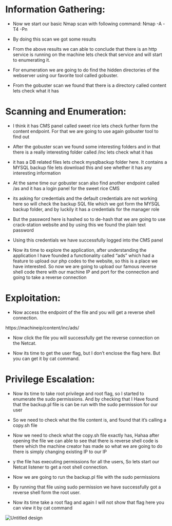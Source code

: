 # Information Gathering:

* Now we start our basic Nmap scan with following command:  Nmap -A -T4 -Pn <machine ip>

* By doing this scan we got some results

* From the above results we can able to conclude that there is an http service is running on the machine lets check that service and will start to enumerating it.

* For enumeration we are going to do find the hidden directories of the webserver using our favorite tool called gobuster.

* From the gobuster scan we found that there is a directory called content lets check what it has


# Scanning and Enumeration:

* I think it has CMS panel called sweet rice lets check further form the content endpoint. For that we are going to use again gobuster tool to find out

* After the gobuster scan we found some interesting folders and in that there is a really interesting folder called /inc lets check what it has

*  it has a DB related files lets check mysqlbackup folder here. It contains a MYSQL backup file lets download this and see whether it has any interesting information

* At the same time our gobuster scan also find another endpoint called /as and it has a login panel for the sweet rice CMS

*  its asking for credentials and the default credentials are not working here so will check the backup SQL file which we got form the MYSQL backup folder, and by luckily it has a credentials for the manager role

* But the password here is hashed so to de-hash that we are going to use crack-station website and by using this we found the plain text password

* Using this credentials we have successfully logged into the CMS panel

* Now its time to explore the application, after understanding the application I have founded a functionality called “ads” which had a feature to upload our php codes to the website, so this is a place we have interested. So now we are going to upload our famous reverse shell code there with our machine IP and port for the connection and going to take a reverse connection

# Exploitation:

* Now access the endpoint of the file and you will get a reverse shell connection.

https://machineip/content/inc/ads/

* Now click the file you will successfully get the reverse connection on the Netcat.

* Now its time to get the user flag, but I don’t enclose the flag here. But you can get it by cat command.

# Privilege Escalation:

* Now its time to take root privilege and root flag, so I started to enumerate the sudo permissions. And by checking that I Have found that the backup.pl file is can be run with the sudo permission for our user

* So we need to check what the file content is, and found that it’s calling a copy.sh file

* Now we need to check what the copy.sh file exactly has, Hahaa after opening the file we can able to see that there is reverse shell code is there which the machine creator has made so what we are going to do there is simply changing existing IP to our IP

* y the file has executing permissions for all the users, So lets start our Netcat listener to get a root shell connection.

* Now we are going to run the backup.pl file with the sudo permissions

* By running that file using sudo permission we have successfully got a reverse shell form the root user.

* Now its time take a root flag and again I will not show that flag here you can view it by cat command

![Untitled design](https://github.com/user-attachments/assets/1c185cdb-214e-4566-889a-23b6942588aa)
